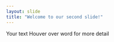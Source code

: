 ```yaml
---
layout: slide
title: "Welcome to our second slide!"
---
```

Your text
Houver over word for more detail 
